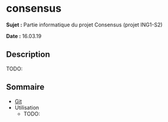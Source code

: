 # consensus

**Sujet :** Partie informatique du projet Consensus (projet ING1-S2)

**Date :** 16.03.19

## Description

TODO:

## Sommaire

* [Git](doc/git.md)
* Utilisation
    * TODO: 
